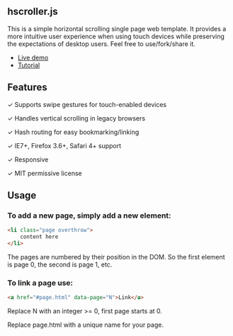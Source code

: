 ## hscroller.js

This is a simple horizontal scrolling single page web template. It provides a more intuitive user experience when using touch devices while preserving the expectations of desktop users. Feel free to use/fork/share it.

* [Live demo](http://www.pierotoffanin.com/scrolling-demo/#)
* [Tutorial](http://www.pierotoffanin.com/2014/03/horizontal-scrolling-single-page-website-done-right/)

## Features

✓ Supports swipe gestures for touch-enabled devices

✓ Handles vertical scrolling in legacy browsers

✓ Hash routing for easy bookmarking/linking

✓ IE7+, Firefox 3.6+, Safari 4+ support

✓ Responsive			
	
✓ MIT permissive license

## Usage

### To add a new page, simply add a new element:

```html
<li class="page overthrow">
	content here
</li>
```

The pages are numbered by their position in the DOM. So the first element is page 0, the second is page 1, etc.

### To link a page use:

```html
<a href="#page.html" data-page="N">Link</a>
```

Replace N with an integer >= 0, first page starts at 0.

Replace page.html with a unique name for your page.

